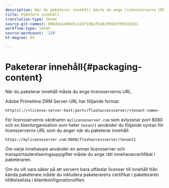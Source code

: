 ```yaml
---
description: När du paketerar innehåll måste du ange licensserverns URL.
title: Paketera innehåll
translation-type: tm+mt
source-git-commit: 89bdda1d4bd5c126f19ba75a819942df901183d1
workflow-type: tm+mt
source-wordcount: '128'
ht-degree: 0%

---
```



# Paketerar innehåll{#packaging-content}

När du paketerar innehåll måste du ange licensserverns URL.

Adobe Primetime DRM Server-URL har följande format:

```
http(s)://<license-server-host:port>/flashaccessserver/<tenant-name>
```

För licensserverns värdnamn `mylicenseserver.com` som avlyssnar port 8080 och en klientorganisation som heter *`tenant1`* använder du följande syntax för licensserverns URL som du anger när du paketerar innehåll:

```
https://mylicenseserver.com:8080/flashaccessserver/tenant1
```

Om varje innehavare använder en annan licensserver och transportautentiseringsuppgifter måste du ange rätt innehavarcertifikat i paketeraren.

Om du vill vara säker på att servern bara utfärdar licenser till innehåll från kända paketerare måste du inkludera paketerarens certifikat i paketeraren tillåtelselista i klientkonfigurationsfilen.
